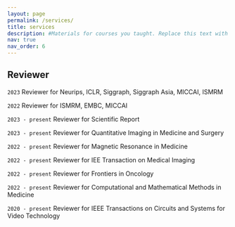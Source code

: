 ```yaml
---
layout: page
permalink: /services/
title: services
description: #Materials for courses you taught. Replace this text with your description.
nav: true
nav_order: 6
---
```


## Reviewer

`2023` Reviewer for Neurips, ICLR, Siggraph, Siggraph Asia, MICCAI, ISMRM

`2022` Reviewer for ISMRM, EMBC, MICCAI

`2023 - present` Reviewer for Scientific Report

`2023 - present` Reviewer for Quantitative Imaging in Medicine and Surgery

`2022 - present` Reviewer for Magnetic Resonance in Medicine

`2022 - present` Reviewer for IEE Transaction on Medical Imaging

`2022 - present` Reviewer for Frontiers in Oncology

`2022 - present` Reviewer for Computational and Mathematical Methods in Medicine

`2020 - present` Reviewer for IEEE Transactions on Circuits and Systems for Video Technology

